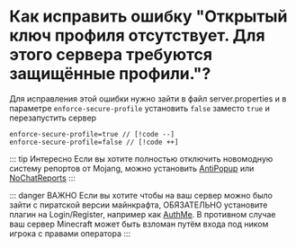 # Как исправить ошибку "Открытый ключ профиля отсутствует. Для этого сервера требуются защищённые профили."?

Для исправления этой ошибки нужно зайти в файл server.properties и в параметре `enforce-secure-profile` установить `false` заместо `true` и перезапустить сервер

```properties
enforce-secure-profile=true // [!code --]
enforce-secure-profile=false // [!code ++]
```

::: tip Интересно
Если вы хотите полностью отключить новомодную систему репортов от Mojang, можно установить [AntiPopup](https://github.com/KaspianDev/AntiPopup/releases) или [NoChatReports](https://www.spigotmc.org/resources/nochatreports-spigot-paper-1-19-1-21-1.102931/)
:::

::: danger ВАЖНО
Если вы хотите чтобы на ваш сервер можно было зайти с пиратской версии майнкрафта, ОБЯЗАТЕЛЬНО установите плагин на Login/Register, например как [AuthMe](https://ci.codemc.io/job/AuthMe/job/AuthMeReloaded/).
В противном случае ваш сервер Minecraft может быть взломан путём входа под ником игрока с правами оператора
:::
